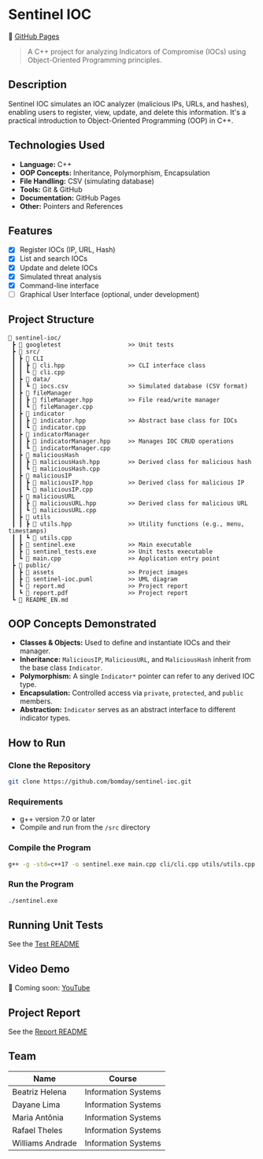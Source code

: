 # Sentinel IOC

🔗 [GitHub Pages](https://bomday.github.io/sentinel-ioc/)

> A C++ project for analyzing Indicators of Compromise (IOCs) using Object-Oriented Programming principles.

## Description

Sentinel IOC simulates an IOC analyzer (malicious IPs, URLs, and hashes), enabling users to register, view, update, and delete this information. It's a practical introduction to Object-Oriented Programming (OOP) in C++.

## Technologies Used

- **Language:** C++
- **OOP Concepts:** Inheritance, Polymorphism, Encapsulation
- **File Handling:** CSV (simulating database)
- **Tools:** Git & GitHub
- **Documentation:** GitHub Pages
- **Other:** Pointers and References

## Features

- [x] Register IOCs (IP, URL, Hash)
- [x] List and search IOCs
- [x] Update and delete IOCs
- [x] Simulated threat analysis
- [x] Command-line interface
- [ ] Graphical User Interface (optional, under development)

## Project Structure

```
📁 sentinel-ioc/
 ┣ 📁 googletest                   >> Unit tests
 ┣ 📁 src/
 ┃ ┣ 📁 CLI                 
 ┃ ┃ ┣ 📄 cli.hpp                  >> CLI interface class
 ┃ ┃ ┗ 📄 cli.cpp
 ┃ ┣ 📁 data/
 ┃ ┃ ┗ 📄 iocs.csv                 >> Simulated database (CSV format)
 ┃ ┣ 📁 fileManager                 
 ┃ ┃ ┣ 📄 fileManager.hpp          >> File read/write manager
 ┃ ┃ ┗ 📄 fileManager.cpp
 ┃ ┣ 📁 indicator                 
 ┃ ┃ ┣ 📄 indicator.hpp            >> Abstract base class for IOCs
 ┃ ┃ ┗ 📄 indicator.cpp              
 ┃ ┣ 📁 indicatorManager
 ┃ ┃ ┣ 📄 indicatorManager.hpp     >> Manages IOC CRUD operations
 ┃ ┃ ┗ 📄 indicatorManager.cpp
 ┃ ┣ 📁 maliciousHash
 ┃ ┃ ┣ 📄 maliciousHash.hpp        >> Derived class for malicious hash
 ┃ ┃ ┗ 📄 maliciousHash.cpp
 ┃ ┣ 📁 maliciousIP
 ┃ ┃ ┣ 📄 maliciousIP.hpp          >> Derived class for malicious IP
 ┃ ┃ ┗ 📄 maliciousIP.cpp
 ┃ ┣ 📁 maliciousURL
 ┃ ┃ ┣ 📄 maliciousURL.hpp         >> Derived class for malicious URL
 ┃ ┃ ┗ 📄 maliciousURL.cpp
 ┃ ┣ 📁 utils
 ┃ ┃ ┣ 📄 utils.hpp                >> Utility functions (e.g., menu, timestamps)
 ┃ ┃ ┗ 📄 utils.cpp
 ┃ ┣ 📄 sentinel.exe               >> Main executable
 ┃ ┣ 📄 sentinel_tests.exe         >> Unit tests executable   
 ┃ ┗ 📄 main.cpp                   >> Application entry point
 ┣ 📁 public/
 ┃ ┣ 📁 assets                     >> Project images
 ┃ ┣ 📄 sentinel-ioc.puml          >> UML diagram 
 ┃ ┗ 📄 report.md                  >> Project report
 ┃ ┗ 📄 report.pdf                 >> Project report
 ┗ 📄 README_EN.md
```

## OOP Concepts Demonstrated

- **Classes & Objects:** Used to define and instantiate IOCs and their manager.
- **Inheritance:** `MaliciousIP`, `MaliciousURL`, and `MaliciousHash` inherit from the base class `Indicator`.
- **Polymorphism:** A single `Indicator*` pointer can refer to any derived IOC type.
- **Encapsulation:** Controlled access via `private`, `protected`, and `public` members.
- **Abstraction:** `Indicator` serves as an abstract interface to different indicator types.

## How to Run

### Clone the Repository

```bash
git clone https://github.com/bomday/sentinel-ioc.git
```

### Requirements

- g++ version 7.0 or later
- Compile and run from the `/src` directory

### Compile the Program

```bash
g++ -g -std=c++17 -o sentinel.exe main.cpp cli/cli.cpp utils/utils.cpp indicator/indicator.cpp maliciousIP/maliciousIP.cpp maliciousURL/maliciousURL.cpp maliciousHash/maliciousHash.cpp indicatorManager/indicatorManager.cpp fileManager/fileManager.cpp -I. -Icli -Iutils -Iindicator -ImaliciousIP -ImaliciousURL -ImaliciousHash -IindicatorManager -IfileManager
```

### Run the Program

```bash
./sentinel.exe
```

## Running Unit Tests

See the [Test README](https://github.com/bomday/sentinel-ioc/blob/main/googletest/README.md)

## Video Demo

🔗 Coming soon: [YouTube](#)

## Project Report

See the [Report README](https://github.com/bomday/sentinel-ioc/blob/main/public/report.md)

## Team

| Name            | Course               |
|-----------------|------------------------|
| Beatriz Helena  | Information Systems    |
| Dayane Lima     | Information Systems    |
| Maria Antônia   | Information Systems    |
| Rafael Theles   | Information Systems    |
| Williams Andrade| Information Systems    |
